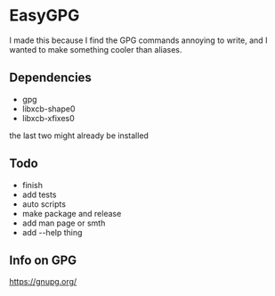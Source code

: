 # EasyGPG

I made this because I find the GPG commands annoying to write, and I wanted to make something cooler than aliases.

## Dependencies

- gpg
- libxcb-shape0
- libxcb-xfixes0

the last two might already be installed

## Todo

- finish
- add tests
- auto scripts
- make package and release
- add man page or smth
- add --help thing

## Info on GPG

https://gnupg.org/
